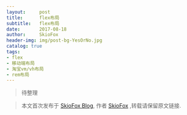 ```yaml
---
layout:     post
title:      flex布局
subtitle:   flex布局
date:       2017-08-18
author:     SkioFox
header-img: img/post-bg-YesOrNo.jpg
catalog: true
tags:
- flex
- 移动端布局
- 淘宝vm/vh布局
- rem布局
---
```


> 待整理

> 本文首次发布于 [SkioFox Blog](http://blog.skiofox.top), 作者 [SkioFox](https://github.com/LoverFancy/) ,转载请保留原文链接.